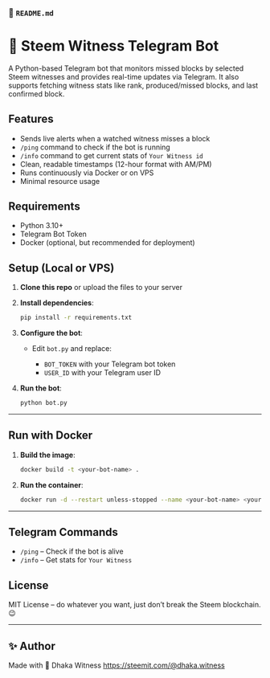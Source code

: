 ### 📄 `README.md`

# 🤖 Steem Witness Telegram Bot

A Python-based Telegram bot that monitors missed blocks by selected Steem witnesses and provides real-time updates via Telegram. It also supports fetching witness stats like rank, produced/missed blocks, and last confirmed block.

## Features

- Sends live alerts when a watched witness misses a block
- `/ping` command to check if the bot is running
- `/info` command to get current stats of `Your Witness id`
- Clean, readable timestamps (12-hour format with AM/PM)
- Runs continuously via Docker or on VPS
- Minimal resource usage

##  Requirements

- Python 3.10+
- Telegram Bot Token
- Docker (optional, but recommended for deployment)

## Setup (Local or VPS)

1. **Clone this repo** or upload the files to your server
2. **Install dependencies**:
   ```bash
   pip install -r requirements.txt


3. **Configure the bot**:

   * Edit `bot.py` and replace:

     * `BOT_TOKEN` with your Telegram bot token
     * `USER_ID` with your Telegram user ID

4. **Run the bot**:

   ```bash
   python bot.py
   ```

---

##  Run with Docker

1. **Build the image**:

   ```bash
   docker build -t <your-bot-name> .
   ```

2. **Run the container**:

   ```bash
   docker run -d --restart unless-stopped --name <your-bot-name> <your-bot-name>
   ```


---

## Telegram Commands

* `/ping` – Check if the bot is alive
* `/info` – Get stats for `Your Witness`


## License

MIT License – do whatever you want, just don’t break the Steem blockchain. 😉

---

## ✨ Author

Made with 💙 Dhaka Witness
https://steemit.com/@dhaka.witness
